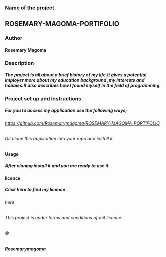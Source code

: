 ### Name of the project
## ROSEMARY-MAGOMA-PORTIFOLIO
### Author
#### Rosemary Magoma
### Description
##### The project is all about a brief history of my life.It gives a potential imployer more about my education background ,my interests and hobbies.It also describes how I found myself in the field of programming.

### Project set up and instructions
##### For you to access my application use the following ways;

###### https://github.com/Rosemarymagoma/ROSEMARY-MAGOMA-PORTIFOLIO
###### Git clone this application into your repo and install it.

#### Usage
##### After cloning install it and you are ready to use it.

#### licence
##### Click here to find my licence

###### here
###### This project is under terms and conditions of mit licence.

###### ©

##### Rosemarymagoma
